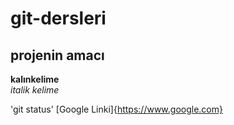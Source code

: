 # git-dersleri

## projenin amacı
**kalınkelime** <br/>
*italik kelime*

'git status'
[Google Linki]{https://www.google.com}
